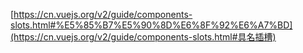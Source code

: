 [https://cn.vuejs.org/v2/guide/components-slots.html#%E5%85%B7%E5%90%8D%E6%8F%92%E6%A7%BD](https://cn.vuejs.org/v2/guide/components-slots.html#具名插槽)





